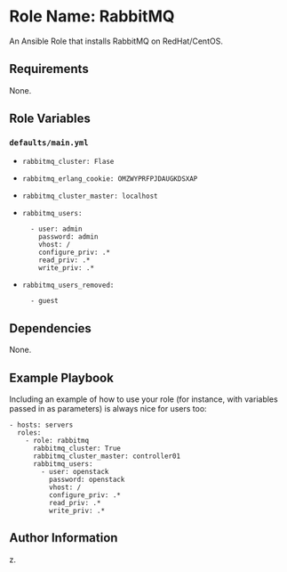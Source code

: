 # Role Name: RabbitMQ

An Ansible Role that installs RabbitMQ on RedHat/CentOS.

## Requirements

None.

## Role Variables

### `defaults/main.yml`

* `rabbitmq_cluster: Flase`
* `rabbitmq_erlang_cookie: OMZWYPRFPJDAUGKDSXAP`
* `rabbitmq_cluster_master: localhost`
* `rabbitmq_users:`
    ```
      - user: admin
        password: admin
        vhost: /
        configure_priv: .*
        read_priv: .*
        write_priv: .*
    ```

* `rabbitmq_users_removed:`
    ```
      - guest
    ```

## Dependencies

None.

## Example Playbook

Including an example of how to use your role (for instance, with variables passed in as parameters) is always nice for users too:

    - hosts: servers
      roles:
        - role: rabbitmq
          rabbitmq_cluster: True
          rabbitmq_cluster_master: controller01
          rabbitmq_users:
            - user: openstack
              password: openstack
              vhost: /
              configure_priv: .*
              read_priv: .*
              write_priv: .*

## Author Information

z.

